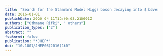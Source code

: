 ```yaml
---
title: "Search for the Standard Model Higgs boson decaying into $ bøverlineb $ produced in association with top quarks decaying hadronically in pp collisions at $ sqrts=8 $ TeV with the ATLAS detector"
date: 2016-01-01
publishDate: 2020-04-11T12:00:03.218601Z
authors: ["Othmane Rifki", " others"]
publication_types: ["2"]
abstract: ""
featured: false
publication: "*JHEP*"
doi: "10.1007/JHEP05(2016)160"
---
```


